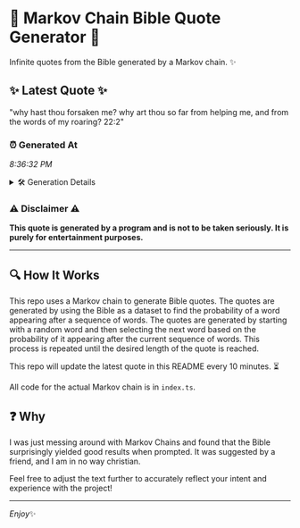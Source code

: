 # 📖 Markov Chain Bible Quote Generator 📖

Infinite quotes from the Bible generated by a Markov chain. ✨

## ✨ Latest Quote ✨
"why hast thou forsaken me? why art thou so far from helping me, and from the words of my roaring? 22:2"

### ⏰ Generated At
*8:36:32 PM*

<details>
    <summary>🛠️ Generation Details</summary>
    <p>
        <strong>🌱 Seed:</strong> why<br>
        <strong>🔄 Iterations:</strong> 20<br>
        <strong>📜 Context History:</strong><br>[ why ]: hast<br>[ why, hast ]: thou<br>[ why, hast, thou ]: forsaken<br>[ why, hast, thou, forsaken ]: me?<br>[ why, hast, thou, forsaken, me? ]: why<br>[ why, hast, thou, forsaken, me?, why ]: art<br>[ hast, thou, forsaken, me?, why, art ]: thou<br>[ thou, forsaken, me?, why, art, thou ]: so<br>[ forsaken, me?, why, art, thou, so ]: far<br>[ me?, why, art, thou, so, far ]: from<br>[ why, art, thou, so, far, from ]: helping<br>[ art, thou, so, far, from, helping ]: me,<br>[ thou, so, far, from, helping, me, ]: and<br>[ so, far, from, helping, me,, and ]: from<br>[ far, from, helping, me,, and, from ]: the<br>[ from, helping, me,, and, from, the ]: words<br>[ helping, me,, and, from, the, words ]: of<br>[ me,, and, from, the, words, of ]: my<br>[ and, from, the, words, of, my ]: roaring?<br>[ from, the, words, of, my, roaring? ]: 22:2<br>
    </p>
</details>

### ⚠️ Disclaimer ⚠️
**This quote is generated by a program and is not to be taken seriously. It is purely for entertainment purposes.**

---

## 🔍 How It Works

This repo uses a Markov chain to generate Bible quotes. The quotes are generated by using the Bible as a dataset to find the probability of a word appearing after a sequence of words. The quotes are generated by starting with a random word and then selecting the next word based on the probability of it appearing after the current sequence of words. This process is repeated until the desired length of the quote is reached.

This repo will update the latest quote in this README every 10 minutes. ⏳

All code for the actual Markov chain is in `index.ts`.

## ❓ Why

I was just messing around with Markov Chains and found that the Bible surprisingly yielded good results when prompted. 
It was suggested by a friend, and I am in no way christian.

Feel free to adjust the text further to accurately reflect your intent and experience with the project!

---

*Enjoy*✨
